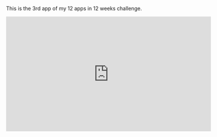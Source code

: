 This is the 3rd app of my 12 apps in 12 weeks challenge.

<iframe width="560" height="315" src="https://www.youtube.com/embed/Hy5r_gXRPaw" frameborder="0" allowfullscreen></iframe>


